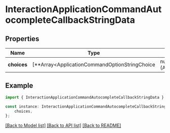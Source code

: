 # InteractionApplicationCommandAutocompleteCallbackStringData


## Properties

Name | Type | Description | Notes
------------ | ------------- | ------------- | -------------
**choices** | [**Array&lt;ApplicationCommandOptionStringChoice | null&gt;**](ApplicationCommandOptionStringChoice.md) |  | [optional] [default to undefined]

## Example

```typescript
import { InteractionApplicationCommandAutocompleteCallbackStringData } from 'dc_rest';

const instance: InteractionApplicationCommandAutocompleteCallbackStringData = {
    choices,
};
```

[[Back to Model list]](../README.md#documentation-for-models) [[Back to API list]](../README.md#documentation-for-api-endpoints) [[Back to README]](../README.md)
